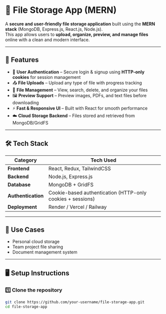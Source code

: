 # 📂 File Storage App (MERN)

A **secure and user-friendly file storage application** built using the **MERN stack** (MongoDB, Express.js, React.js, Node.js).  
This app allows users to **upload, organize, preview, and manage files** online with a clean and modern interface.

---

## 🚀 Features
- 🔐 **User Authentication** – Secure login & signup using **HTTP-only cookies** for session management  
- 📤 **File Uploads** – Upload any type of file with progress tracking  
- 📁 **File Management** – View, search, delete, and organize your files  
- 🖼️ **Preview Support** – Preview images, PDFs, and text files before downloading  
- ⚡ **Fast & Responsive UI** – Built with React for smooth performance  
- ☁️ **Cloud Storage Backend** – Files stored and retrieved from MongoDB/GridFS  

---

## 🛠 Tech Stack
| **Category**      | **Tech Used** |
|------------------|--------------|
| **Frontend**     | React, Redux, TailwindCSS |
| **Backend**      | Node.js, Express.js |
| **Database**     | MongoDB + GridFS |
| **Authentication** | Cookie-based authentication (HTTP-only cookies + sessions) |
| **Deployment**   | Render / Vercel / Railway |

---

## 📌 Use Cases
- Personal cloud storage  
- Team project file sharing  
- Document management system  

---

## 🖥️ Setup Instructions

### 1️⃣ Clone the repository
```bash
git clone https://github.com/your-username/file-storage-app.git
cd file-storage-app

